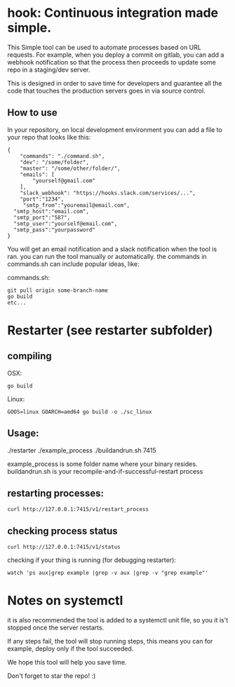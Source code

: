 # hook: Continuous integration made simple.

This Simple tool can be used to automate processes based on URL requests.
For example, when you deploy a commit on gitlab, you can add a webhook notification
so that the process then proceeds to update some repo in a staging/dev server.

This is designed in order to save time for developers and guarantee all the code
that touches the production servers goes in via source control.


## How to use

In your repository, on local development environment you can add a file to your repo that looks like this:


```
{
    "commands": "./command.sh",
    "dev": "/some/folder",
    "master": "/some/other/folder/",
    "emails": [
        "yourself@gmail.com"
    ],
    "slack_webhook": "https://hooks.slack.com/services/...",
    "port":"1234",
     "smtp_from":"youremail@email.com",
  "smtp_host":"email.com",
  "smtp_port":"587",
  "smtp_user":"yourself@email.com",
  "smtp_pass":"yourpassword"
}
```

You will get an email notification and a slack notification when the tool is ran.
you can run the tool manually or automatically.
the commands in commands.sh can include popular ideas, like:

commands.sh:
```
git pull origin some-branch-name
go build
etc...
```


# Restarter (see restarter subfolder)

## compiling

OSX:
```
go build
```

Linux:
```
GOOS=linux GOARCH=amd64 go build -o ./sc_linux
```

## Usage:

./restarter ./example_process ./buildandrun.sh 7415

example_process is some folder name where your binary resides.
buildandrun.sh  is your recompile-and-if-successful-restart process

## restarting processes:

```
curl http://127.0.0.1:7415/v1/restart_process
```

## checking process status

```
curl http://127.0.0.1:7415/v1/status
```

checking if your thing is running (for debugging restarter):

```
watch 'ps aux|grep example |grep -v aux |grep -v "grep example"'
```

# Notes on systemctl


it is also recommended the tool is added to a systemctl unit file, so
you it is't stopped once the server restarts.

If any steps fail, the tool will stop running steps, this means 
you can for example, deploy only if the tool succeeded.

We hope this tool will help you save time.

Don't forget to star the repo! :)




